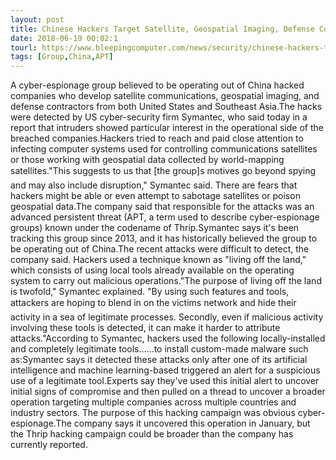 ```yaml
---
layout: post
title: Chinese Hackers Target Satellite, Geospatial Imaging, Defense Companies
date: 2018-06-19 00:02:1
tourl: https://www.bleepingcomputer.com/news/security/chinese-hackers-target-satellite-geospatial-imaging-defense-companies/
tags: [Group,China,APT]
---
```

A cyber-espionage group believed to be operating out of China hacked companies who develop satellite communications, geospatial imaging, and defense contractors from both United States and Southeast Asia.The hacks were detected by US cyber-security firm Symantec, who said today in a report that intruders showed particular interest in the operational side of the breached companies.Hackers tried to reach and paid close attention to infecting computer systems used for controlling communications satellites or those working with geospatial data collected by world-mapping satellites."This suggests to us that [the group]s motives go beyond spying and may also include disruption," Symantec said. There are fears that hackers might be able or even attempt to sabotage satellites or poison geospatial data.The company said that responsible for the attacks was an advanced persistent threat (APT, a term used to describe cyber-espionage groups) known under the codename of Thrip.Symantec says it's been tracking this group since 2013, and it has historically believed the group to be operating out of China.The recent attacks were difficult to detect, the company said. Hackers used a technique known as "living off the land," which consists of using local tools already available on the operating system to carry out malicious operations."The purpose of living off the land is twofold," Symantec explained. "By using such features and tools, attackers are hoping to blend in on the victims network and hide their activity in a sea of legitimate processes. Secondly, even if malicious activity involving these tools is detected, it can make it harder to attribute attacks."According to Symantec, hackers used the following locally-installed and completely legitimate tools......to install custom-made malware such as:Symantec says it detected these attacks only after one of its artificial intelligence and machine learning-based triggered an alert for a suspicious use of a legitimate tool.Experts say they've used this initial alert to uncover initial signs of compromise and then pulled on a thread to uncover a broader operation targeting multiple companies across multiple countries and industry sectors. The purpose of this hacking campaign was obvious cyber-espionage.The company says it uncovered this operation in January, but the Thrip hacking campaign could be broader than the company has currently reported.